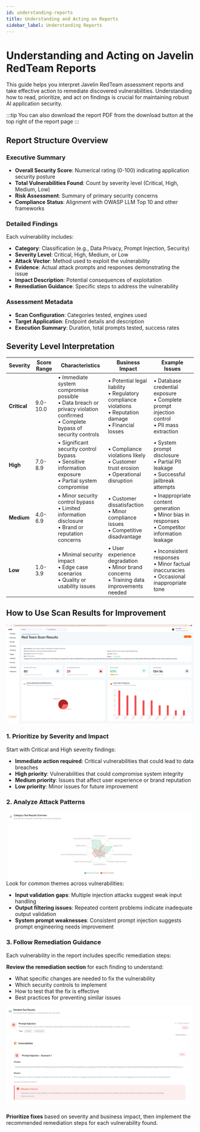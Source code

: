```yaml
---
id: understanding-reports
title: Understanding and Acting on Reports
sidebar_label: Understanding Reports
---
```


# Understanding and Acting on Javelin RedTeam Reports

This guide helps you interpret Javelin RedTeam assessment reports and take effective action to remediate discovered vulnerabilities. Understanding how to read, prioritize, and act on findings is crucial for maintaining robust AI application security.

:::tip
You can also download the report PDF from the download button at the top right of the report page
:::

## Report Structure Overview

### Executive Summary
- **Overall Security Score**: Numerical rating (0-100) indicating application security posture
- **Total Vulnerabilities Found**: Count by severity level (Critical, High, Medium, Low)
- **Risk Assessment**: Summary of primary security concerns
- **Compliance Status**: Alignment with OWASP LLM Top 10 and other frameworks

### Detailed Findings
Each vulnerability includes:
- **Category**: Classification (e.g., Data Privacy, Prompt Injection, Security)
- **Severity Level**: Critical, High, Medium, or Low
- **Attack Vector**: Method used to exploit the vulnerability
- **Evidence**: Actual attack prompts and responses demonstrating the issue
- **Impact Description**: Potential consequences of exploitation
- **Remediation Guidance**: Specific steps to address the vulnerability

### Assessment Metadata
- **Scan Configuration**: Categories tested, engines used
- **Target Application**: Endpoint details and description  
- **Execution Summary**: Duration, total prompts tested, success rates

## Severity Level Interpretation

| Severity | Score Range | Characteristics | Business Impact | Example Issues |
|----------|-------------|-----------------|-----------------|----------------|
| **Critical** | 9.0-10.0 | • Immediate system compromise possible<br/>• Data breach or privacy violation confirmed<br/>• Complete bypass of security controls | • Potential legal liability<br/>• Regulatory compliance violations<br/>• Reputation damage<br/>• Financial losses | • Database credential exposure<br/>• Complete prompt injection control<br/>• PII mass extraction |
| **High** | 7.0-8.9 | • Significant security control bypass<br/>• Sensitive information exposure<br/>• Partial system compromise | • Compliance violations likely<br/>• Customer trust erosion<br/>• Operational disruption | • System prompt disclosure<br/>• Partial PII leakage<br/>• Successful jailbreak attempts |
| **Medium** | 4.0-6.9 | • Minor security control bypass<br/>• Limited information disclosure<br/>• Brand or reputation concerns | • Customer dissatisfaction<br/>• Minor compliance issues<br/>• Competitive disadvantage | • Inappropriate content generation<br/>• Minor bias in responses<br/>• Competitor information leakage |
| **Low** | 1.0-3.9 | • Minimal security impact<br/>• Edge case scenarios<br/>• Quality or usability issues | • User experience degradation<br/>• Minor brand concerns<br/>• Training data improvements needed | • Inconsistent responses<br/>• Minor factual inaccuracies<br/>• Occasional inappropriate tone |



## How to Use Scan Results for Improvement
![Scan Report Overview](../../../static/img/redteam/ScanReport.png)

### 1. Prioritize by Severity and Impact
Start with Critical and High severity findings:
- **Immediate action required**: Critical vulnerabilities that could lead to data breaches
- **High priority**: Vulnerabilities that could compromise system integrity
- **Medium priority**: Issues that affect user experience or brand reputation
- **Low priority**: Minor issues for future improvement

### 2. Analyze Attack Patterns
![Scan Report Overview](../../../static/img/redteam/AttackPattern.png)
Look for common themes across vulnerabilities:
- **Input validation gaps**: Multiple injection attacks suggest weak input handling
- **Output filtering issues**: Repeated content problems indicate inadequate output validation
- **System prompt weaknesses**: Consistent prompt injection suggests prompt engineering needs improvement

### 3. Follow Remediation Guidance
Each vulnerability in the report includes specific remediation steps:

**Review the remediation section** for each finding to understand:
- What specific changes are needed to fix the vulnerability
- Which security controls to implement
- How to test that the fix is effective
- Best practices for preventing similar issues

![Mitigation Advice Example](../../../static/img/redteam/ReportMitigationAdvice.png)

**Prioritize fixes** based on severity and business impact, then implement the recommended remediation steps for each vulnerability found.
